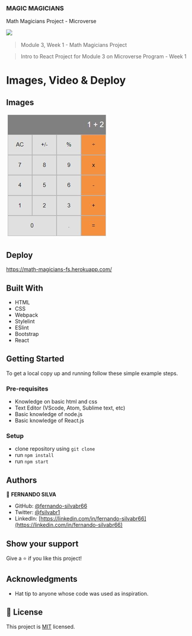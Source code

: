 ### MAGIC MAGICIANS

Math Magicians Project - Microverse

![](https://img.shields.io/badge/Microverse-blueviolet)

> Module 3, Week 1 - Math Magicians Project

> Intro to React Project for Module 3 on Microverse Program - Week 1

# Images, Video & Deploy

## Images

![screenshot](./public/app-screenshot.jpg)

## Deploy

https://math-magicians-fs.herokuapp.com/

## Built With

- HTML
- CSS
- Webpack
- Stylelint
- ESlint
- Bootstrap
- React

## Getting Started

To get a local copy up and running follow these simple example steps.

### Pre-requisites

- Knowledge on basic html and css
- Text Editor (VScode, Atom, Sublime text, etc)
- Basic knowledge of node.js
- Basic knowledge of React.js

### Setup

- clone repository using `git clone`
- run `npm install`
- run `npm start`

## Authors

👤 **FERNANDO SILVA**

- GitHub: [@fernando-silvabr66](https://github.com/fernando-silvabr66)
- Twitter: [@fsilvabr1](https://twitter.com/fsilvabr1)
- LinkedIn: [https://linkedin.com/in/fernando-silvabr66](https://linkedin.com/in/fernando-silvabr66)

## Show your support

Give a ⭐️ if you like this project!

## Acknowledgments

- Hat tip to anyone whose code was used as inspiration.

## 📝 License

This project is [MIT](./MIT.md) licensed.

